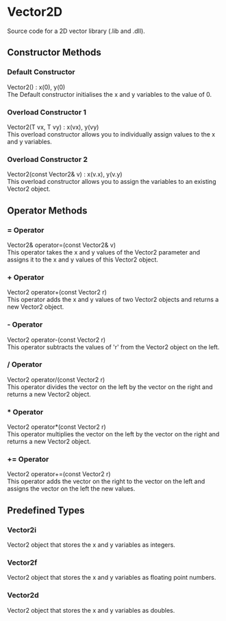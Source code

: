 # Vector2D

Source code for a 2D vector library (.lib and .dll).

## Constructor Methods
### Default Constructor
Vector2() : x(0), y(0)<br />
The Default constructor initialises the x and y variables to the value of 0.

### Overload Constructor 1
Vector2(T vx, T vy) : x(vx), y(vy)<br />
This overload constructor allows you to individually assign values to the x and y variables.

### Overload Constructor 2
Vector2(const Vector2& v) : x(v.x), y(v.y)<br />
This overload constructor allows you to assign the variables to an existing Vector2 object.

## Operator Methods
### = Operator
Vector2& operator=(const Vector2& v)<br />
This operator takes the x and y values of the Vector2 parameter and assigns it to the x and y values of
this Vector2 object.

### + Operator
Vector2 operator+(const Vector2 r)<br />
This operator adds the x and y values of two Vector2 objects and returns a new Vector2 object.

### - Operator
Vector2 operator-(const Vector2 r)<br />
This operator subtracts the values of 'r' from the Vector2 object on the left.

### / Operator
Vector2 operator/(const Vector2 r)<br/>
This operator divides the vector on the left by the vector on the right and returns a new Vector2
object.

### * Operator
Vector2 operator*(const Vector2 r)<br />
This operator multiplies the vector on the left by the vector on the right and returns a new Vector2
object.

### += Operator
Vector2 operator+=(const Vector2 r)<br />
This operator adds the vector on the right to the vector on the left and assigns the vector on the left
the new values.


## Predefined Types
### Vector2i
Vector2 object that stores the x and y variables as integers.

### Vector2f
Vector2 object that stores the x and y variables as floating point numbers.

### Vector2d
Vector2 object that stores the x and y variables as doubles.